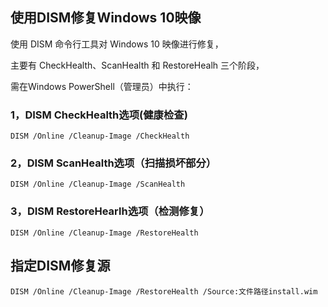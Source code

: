 ## 使用DISM修复Windows 10映像

使用 DISM 命令行工具对 Windows 10 映像进行修复，

主要有 CheckHealth、ScanHealth 和 RestoreHealh 三个阶段，

需在Windows PowerShell（管理员）中执行：

### 1，DISM CheckHealth选项(健康检查)
```
DISM /Online /Cleanup-Image /CheckHealth
```

### 2，DISM ScanHealth选项（扫描损坏部分）
```
DISM /Online /Cleanup-Image /ScanHealth
```

### 3，DISM RestoreHearlh选项（检测修复）
```
DISM /Online /Cleanup-Image /RestoreHealth
```

## 指定DISM修复源

```
DISM /Online /Cleanup-Image /RestoreHealth /Source:文件路径install.wim
```